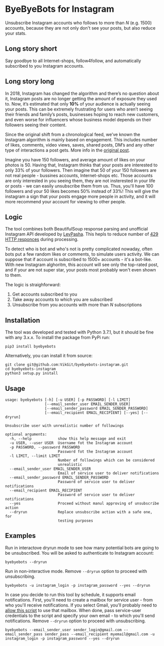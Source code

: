 # ByeByeBots for Instagram
Unsubscribe Instagram accounts who follows to more than _N_ (e.g. 1500) accounts, because they are not only don't see your posts, but also reduce your stats.

## Long story short
Say goodbye to all Internet-shops, follow4follow, and automatically subscribed to you Instagram accounts.

## Long story long
In 2018, Instagram has changed the algorithm and there’s no question about it, Instagram posts are no longer getting the amount of exposure they used to. Now, it’s estimated that only **10%** of your audience is actually seeing your posts.
This can be extremely frustrating for users who aren’t seeing their friends and family’s posts, businesses hoping to reach new customers, and even worse for influencers whose business model depends on their followers seeing their content.

Since the original shift from a chronological feed, we’ve known the Instagram algorithm is mainly based on engagement. This includes number of likes, comments, video views, saves, shared posts, DM’s and any other type of interactions a post gets. More info in the [original post](https://later.com/blog/how-instagram-algorithm-works/).

Imagine you have 150 followers, and average amount of likes on your photos is 50. Having that, Instagram thinks that your posts are interested to only 33% of your followers. Then imagine that 50 of your 150 followers are not real people - bussines accounts, Internet-shops etc. Those accounts are only interested in you seeing them, they are not insterested in your life or posts - we can easily unsubscribe them from us. Thus, you'll have 100 followers and your 50 likes becomes 50% instead of 33%! This will give the instagram a sign that your posts engage more people in activity, and it will more recommend your account for viewing to other people.

## Logic
The tool combines both BeautifulSoup response parsing and unofficial Instagram API developed by [LevPasha](https://github.com/LevPasha/Instagram-API-python). This hepls to reduce number of [429 HTTP responces](https://stackoverflow.com/questions/49606300/instagram-api-request-limit-max-200-only-2018-april) during processing.

To detect who is bot and who's not is pretty complicated nowaday, often bots put a few random likes or comments, to simulate users activity. We can suppose that if account is subscribed to 1500+ accounts - it's a bot-like. With new Instagram alghoritm, this account will see only the top-rated post, and if your are not super star, your posts most probably won't even shown to them. 

The logic is straighforward:
1. Get accounts subscribed to you
2. Take away accounts to which you are subscribed
3. Unsubscribe from you accounts with more than _N_ subscriptions

## Installation
The tool was developed and tested with Python 3.7.1, but it should be fine with any 3.x.x. 
To install the package from PyPi run:
```
pip3 install byebyebots
```

Alternatively, you can install it from source:
```
git clone git@github.com:VikGit/byebyebots-instagram.git
cd byebyebots-instagram
python3 setup.py install
```

## Usage
```
usage: byebyebots [-h] [-u USER] [-p PASSWORD] [-l LIMIT]
                  [--email_sender_user EMAIL_SENDER_USER]
                  [--email_sender_password EMAIL_SENDER_PASSWORD]
                  [--email_recipient EMAIL_RECIPIENT] [--yes] [--dryrun]

Unsubscribe user with unrealistic number of followings

optional arguments:
  -h, --help            show this help message and exit
  -u USER, --user USER  Username fot the Instagram account
  -p PASSWORD, --password PASSWORD
                        Password fot the Instagram account
  -l LIMIT, --limit LIMIT
                        Number of followings which can be considered
                        unrealistic
  --email_sender_user EMAIL_SENDER_USER
                        Email of service user to deliver notifications
  --email_sender_password EMAIL_SENDER_PASSWORD
                        Password of service user to deliver notifications
  --email_recipient EMAIL_RECIPIENT
                        Password of service user to deliver notifications
  --yes                 Proceed without manul approving of unsubscribe action
  --dryrun              Replace unsubscribe action with a safe one, for
                        testing purposes
```

## Examples
Run in interactove dryrun mode to see how many potential bots are going to be unsubscribed. You will be asked to authenticate to Instagram account:
```
byebyebots --dryrun
```

Run in non-interactive mode. Remove `--dryrun` option to proceed with unsubscribing. 
```
byebyebots -u instagram_login -p instagram_password --yes --dryrun
```
In case you decide to run this tool by schedule, it supports email notifications. First, you'll need to create a mailbox for service user - from who you'll receive notifications. If you select Gmail, you'll probably need to [allow this script](https://support.google.com/accounts/answer/6010255) to use that mailbox. 
When done, pass service-user credentials to the script and specify your own email - to which you'll send notifications. Remove `--dryrun` option to proceed with unsubscribing.
```
byebyebots --email_sender_user sender_login@gmail.com --email_sender_pass sender_pass --email_recipient myemail@gmail.com -u instagram_login -p instagram_password --yes --dryrun
```
